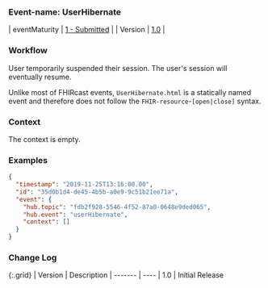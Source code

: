 ### Event-name: UserHibernate

| eventMaturity | [1 - Submitted](3-1-2-eventmaturitymodel.html) | 
| Version | [1.0](3-2-3-UserHibernate.html) |

### Workflow

User temporarily suspended their session. The user's session will eventually resume.
 
Unlike most of FHIRcast events, `UserHibernate.html` is a statically named event and therefore does not follow the `FHIR-resource`-`[open|close]` syntax.

### Context

The context is empty.

### Examples

```json
{
  "timestamp": "2019-11-25T13:16:00.00",
  "id": "35d0b1d4-de45-4b5b-a0e9-9c51b21ee71a",
  "event": {
    "hub.topic": "fdb2f928-5546-4f52-87a0-0648e9ded065",
    "hub.event": "userHibernate",
    "context": []
  }
}
```

### Change Log

{:.grid}
| Version | Description
| ------- | ----
| 1.0     | Initial Release
